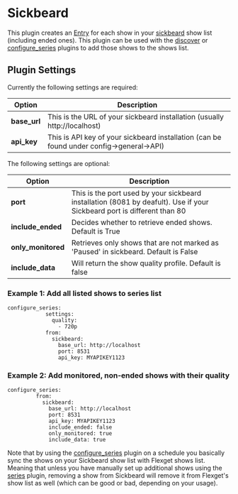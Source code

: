 # Sickbeard
This plugin creates an [Entry](/Entry) for each show in your [sickbeard](http://sickbeard.com/) show list (including ended ones).
This plugin can be used with the [discover](/Plugins/discover) or [configure_series](/Plugins/configure_series) plugins to add those shows to the shows list.

## Plugin Settings
Currently the following settings are required:


|  Option  |  Description  |
| --- | --- |
| **base_url** | This is the URL of your sickbeard installation (usually http://localhost)  |
| **api_key** | This is API key of your sickbeard installation (can be found under config->general->API)   |

The following settings are optional:


|  Option  |  Description  |
| --- | --- |
| **port** | This is the port used by your sickbeard installation (8081 by deafult). Use if your Sickbeard port is different than 80  |
| **include_ended** |  Decides whether to retrieve ended shows. Default is True  |
| **only_monitored** |  Retrieves only shows that are not marked as 'Paused' in sickbeard. Default is False  |
| **include_data** |  Will return the show quality profile. Default is false  |


### Example 1: Add all listed shows to series list
```
configure_series:
            settings:
              quality:
                - 720p
            from:
              sickbeard:
                base_url: http://localhost
                port: 8531
                api_key: MYAPIKEY1123
```

### Example 2: Add monitored, non-ended shows with their quality
```
configure_series:
         from:
           sickbeard:
             base_url: http://localhost
             port: 8531
             api_key: MYAPIKEY1123
             include_ended: false
             only_monitored: true
             include_data: true
```
Note that by using the [configure_series](/Plugins/configure_series) plugin on a schedule you basically sync the shows on your Sickbeard show list with Flexget shows list. Meaning that unless you have manually set up additional shows using the [series](/Plugins/series) plugin, removing a show from Sickbeard will remove it from Flexget's show list as well (which can be good or bad, depending on your usage).